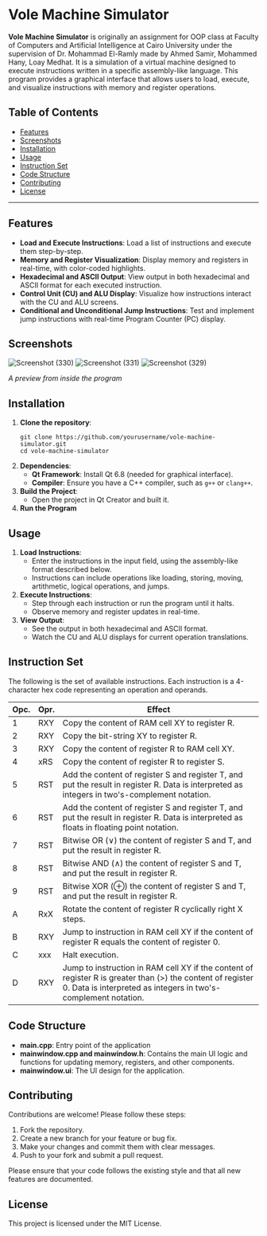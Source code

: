 # Vole Machine Simulator

**Vole Machine Simulator** is originally an assignment for OOP class at Faculty of Computers and Artificial Intelligence at Cairo University under the supervision of Dr. Mohammad El-Ramly made by Ahmed Samir, Mohammed Hany, Loay Medhat. It is a simulation of a virtual machine designed to execute instructions written in a specific assembly-like language. This program provides a graphical interface that allows users to load, execute, and visualize instructions with memory and register operations.

## Table of Contents

- [Features](#features)
- [Screenshots](#screenshots)
- [Installation](#installation)
- [Usage](#usage)
- [Instruction Set](#instruction-set)
- [Code Structure](#code-structure)
- [Contributing](#contributing)
- [License](#license)

---

## Features

- **Load and Execute Instructions**: Load a list of instructions and execute them step-by-step.
- **Memory and Register Visualization**: Display memory and registers in real-time, with color-coded highlights.
- **Hexadecimal and ASCII Output**: View output in both hexadecimal and ASCII format for each executed instruction.
- **Control Unit (CU) and ALU Display**: Visualize how instructions interact with the CU and ALU screens.
- **Conditional and Unconditional Jump Instructions**: Test and implement jump instructions with real-time Program Counter (PC) display.

## Screenshots
![Screenshot (330)](https://github.com/user-attachments/assets/ce089686-6d4c-4777-93be-156e8b2da659)
![Screenshot (331)](https://github.com/user-attachments/assets/86dfe52c-d7bc-4a6d-8d48-b6ee964fc6ad)
![Screenshot (329)](https://github.com/user-attachments/assets/bb4b602a-821e-4c90-8640-e8ea9e70f544)

*A preview from inside the program*

## Installation

1. **Clone the repository**:
   ```
   git clone https://github.com/yourusername/vole-machine-simulator.git
   cd vole-machine-simulator
   ```
2. **Dependencies**:
   - **Qt Framework**: Install Qt 6.8 (needed for graphical interface).
   - **Compiler**: Ensure you have a C++ compiler, such as `g++` or `clang++`.
3. **Build the Project**:
   - Open the project in Qt Creator and built it.
4. **Run the Program**

## Usage

1. **Load Instructions**:
   - Enter the instructions in the input field, using the assembly-like format described below.
   - Instructions can include operations like loading, storing, moving, artithmetic, logical operations, and jumps.
2. **Execute Instructions**:
   - Step through each instruction or run the program until it halts.
   - Observe memory and register updates in real-time.
3. **View Output**:
   - See the output in both hexadecimal and ASCII format.
   - Watch the CU and ALU displays for current operation translations.

## Instruction Set

The following is the set of available instructions. Each instruction is a 4-character hex code representing an operation and operands.

| Opc. | Opr. | Effect                                                                                                                                                                      |
|------|------|-----------------------------------------------------------------------------------------------------------------------------------------------------------------------------|
| 1    | RXY  | Copy the content of RAM cell XY to register R.                                                                                                                              |
| 2    | RXY  | Copy the bit-string XY to register R.                                                                                                                                       |
| 3    | RXY  | Copy the content of register R to RAM cell XY.                                                                                                                              |
| 4    | xRS  | Copy the content of register R to register S.                                                                                                                               |
| 5    | RST  | Add the content of register S and register T, and put the result in register R. Data is interpreted as integers in two's-complement notation.                               |
| 6    | RST  | Add the content of register S and register T, and put the result in register R. Data is interpreted as floats in floating point notation.                                   |
| 7    | RST  | Bitwise OR (∨) the content of register S and T, and put the result in register R.                                                                                           |
| 8    | RST  | Bitwise AND (∧) the content of register S and T, and put the result in register R.                                                                                          |
| 9    | RST  | Bitwise XOR (⊕) the content of register S and T, and put the result in register R.                                                                                          |
| A    | RxX  | Rotate the content of register R cyclically right X steps.                                                                                                                  |
| B    | RXY  | Jump to instruction in RAM cell XY if the content of register R equals the content of register 0.                                                                           |
| C    | xxx  | Halt execution.                                                                                                                                                              |
| D    | RXY  | Jump to instruction in RAM cell XY if the content of register R is greater than (>) the content of register 0. Data is interpreted as integers in two's-complement notation. |


## Code Structure
- **main.cpp**: Entry point of the application
- **mainwindow.cpp and mainwindow.h**: Contains the main UI logic and functions for updating memory, registers, and other components.
- **mainwindow.ui**: The UI design for the application.

## Contributing

Contributions are welcome! Please follow these steps:

1. Fork the repository.
2. Create a new branch for your feature or bug fix.
3. Make your changes and commit them with clear messages.
4. Push to your fork and submit a pull request.

Please ensure that your code follows the existing style and that all new features are documented.

## License

This project is licensed under the MIT License.
